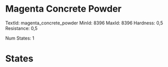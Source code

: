 # Magenta Concrete Powder
TextId: magenta_concrete_powder
MinId: 8396
MaxId: 8396
Hardness: 0,5
Resistance: 0,5

Num States: 1
# States
```

```